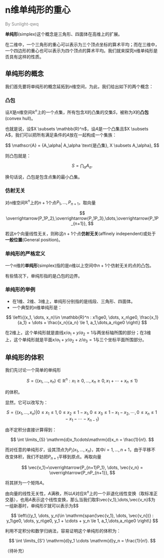 # n维单纯形的重心

<p style="color: grey;">By Sunlight-qwq</p>

**单纯形**(simplex)这个概念是三角形、四面体在高维上的扩展。

在二维中，一个三角形的重心可以表示为三个顶点坐标的算术平均；而在三维中，一个四边形的重心也可以表示为四个顶点的算术平均。我们就来探究$n$维单纯形是否具有这样的性质。

## 单纯形的概念

我们首先要将单纯形的概念延拓到$n$维空间，为此，我们给出如下的两个概念：

### 凸包

设$X$是$n$维空间$\mathbb{R}^n$上的一个点集，所有包含$X$的凸集的交集$S$，被称为$X$的**凸包**(convex hull)。

也就是说，设$X \subsets \mathbb{R}^n$，设$A$是一个凸集且$X \subsets A$，我们可以把所有满足条件的$A$放在一起构成一个集族：

$$
\mathscr{A} = {A_\alpha| A_\alpha \text{是凸集}, X \subsets A_\alpha},
$$

则凸包就是：

$$
S = \bigcap_{\alpha} A_\alpha.
$$

换句话说，凸包是包含点集的最小凸集。

### 仿射无关

对$n$维空间$\mathbb{R}^n$上的$n+1$个点$P_1,\dots,P_{n+1}$，取向量

$$
\overrightarrow{P_1P_2},\overrightarrow{P_1P_3},\dots,\overrightarrow{P_1P_{n+1}},
$$

若这$n$个向量线性无关，则称这$n+1$个点**仿射无关**(affinely independent)或处于**一般位置**(General position)。

### 单纯形的严格定义

一个$n$维的**单纯形**(simplex)指的是$n$维以上空间中$n+1$个仿射无关的点的凸包。

有些情况下，单纯形指的是凸包的边界。

### 单纯形的举例

* 在1维、2维、3维上，单纯形分别指的是线段、三角形、四面体。
* 一个典型的$n$维单纯形是：

$$
\left\{(x_1, \dots, x_n)\in \mathbb{R}^n : x1\ge0, \dots, x_n\ge0, \frac{x_1}{a_1} + \dots + \frac{x_n}{a_n} \le 1, a_1,\dots,a_n\ge0 \right\}
$$

在2维上，这个单纯形就是直线$x/a_1+y/a_2=1$与两坐标轴所围的部分；在3维上，这个单纯形就是平面$x/a_1+y/a_2+z/a_3=1$与三个坐标平面所围部分。

## 单纯形的体积

我们先讨论一个简单的单纯形

$$
S=\left\{(x_1, \dots, x_n)\in \mathbb{R}^n : x_1\ge0, \dots, x_n\ge0, x_1 + \cdots + x_n \le 1 \right\}
$$

的体积。

显然，它可以改写为：

$$
S=\left\{ (x_1, \dots, x_n) |
0 \le x_1 \le 1,
0 \le x_2 \le 1-x_1,
0 \le x_3 \le 1-x_1-x_2,
\cdots,
0 \le x_n \le 1-x_1-\cdots-x_{n-1}
\right\}
$$

由不定积分直接计算得到：

$$
\int \limits_{S} \mathrm{d}x_1\cdots\mathrm{d}x_n = \frac{1}{n!}.
$$

而对任意的单纯形$S'$，设其顶点为$P_i(x_1, \dots, x_n)$，其中$i=1,\dots,n+1$，由于平移不改变体积，我们不妨把$P_{n+1}$平移到原点。再取向量

$$
\vec{v_1}=\overrightarrow{P_{n+1}P_1}, 
\dots, 
\vec{v_n} = \overrightarrow{P_nP_{n+1}},
$$

将其拼为一个矩阵$A$。

由向量的线性无关性，$A$满秩，所以$A$对应$\mathbb{R}^n$上的一个非退化线性变换（取标准正交基），也用$A$表示这个线性变换，那么当我们取$\vec{v_1},\dots,\vec{v_n}$为一组新基时，单纯形$S'$就可以表示为$$

$$
\left\{(y_1, \dots, y_n)\in \mathrm{span(\vec{v_1}, \dots, \vec{v_n})} : y_1\ge0, \dots, y_n\ge0, y_1 + \cdots + y_n \le 1, a_1,\dots,a_n\ge0 \right\}
$$

利用不定积分和数学归纳法，容易证明这个单纯形的体积为：

$$
\int \limits_{S'} \mathrm{d}y_1 \cdots \mathrm{d}y_n = \frac{1}{n!}.
$$

（待补充）